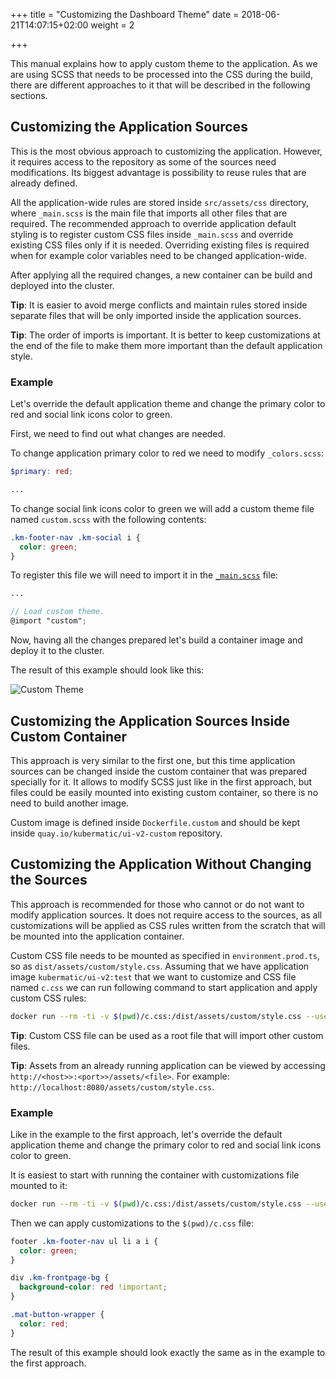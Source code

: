 +++
title = "Customizing the Dashboard Theme"
date = 2018-06-21T14:07:15+02:00
weight = 2

+++

This manual explains how to apply custom theme to the application. As we are using SCSS that needs to be processed into
the CSS during the build, there are different approaches to it that will be described in the following sections.

## Customizing the Application Sources

This is the most obvious approach to customizing the application. However, it requires access to the repository as some
of the sources need modifications. Its biggest advantage is possibility to reuse rules that are already defined.

All the application-wide rules are stored inside `src/assets/css` directory, where `_main.scss` is the main file that
imports all other files that are required. The recommended approach to override application default styling is to
register custom CSS files inside `_main.scss` and override existing CSS files only if it is needed. Overriding existing
files is required when for example color variables need to be changed application-wide.

After applying all the required changes, a new container can be build and deployed into the cluster.

**Tip**: It is easier to avoid merge conflicts and maintain rules stored inside separate files that will be only
imported inside the application sources.

**Tip**: The order of imports is important. It is better to keep customizations at the end of the file to make them
more important than the default application style.

### Example

Let's override the default application theme and change the primary color to red and social link icons color to green.

First, we need to find out what changes are needed.

To change application primary color to red we need to modify `_colors.scss`:

```scss
$primary: red;

...
```

To change social link icons color to green we will add a custom theme file named `custom.scss` with the following
contents:

```scss
.km-footer-nav .km-social i {
  color: green;
}
```

To register this file we will need to import it in the [`_main.scss`](../assets/customizing/_main.scss) file:

```scss
...

// Load custom theme.
@import "custom";
```

Now, having all the changes prepared let's build a container image and deploy it to the cluster.

The result of this example should look like this:

![Custom Theme](/img/2.13/advanced/custom-ui/result.png)

## Customizing the Application Sources Inside Custom Container

This approach is very similar to the first one, but this time application sources can be changed inside the custom
container that was prepared specially for it. It allows to modify SCSS just like in the first approach, but files could
be easily mounted into existing custom container, so there is no need to build another image.

Custom image is defined inside `Dockerfile.custom` and should be kept inside `quay.io/kubermatic/ui-v2-custom`
repository.

## Customizing the Application Without Changing the Sources

This approach is recommended for those who cannot or do not want to modify application sources. It does not require
access to the sources, as all customizations will be applied as CSS rules written from the scratch that will be mounted
into the application container.

Custom CSS file needs to be mounted as specified in `environment.prod.ts`, so as `dist/assets/custom/style.css`.
Assuming that we have application image `kubermatic/ui-v2:test` that we want to customize and CSS file named `c.css`
we can run following command to start application and apply custom CSS rules:

```bash
docker run --rm -ti -v $(pwd)/c.css:/dist/assets/custom/style.css --user=$(id -u) -p 8080:8080 kubermatic/ui-v2:test
```

**Tip**: Custom CSS file can be used as a root file that will import other custom files.

**Tip**: Assets from an already running application can be viewed by accessing `http://<host>>:<port>>/assets/<file>`.
For example: `http://localhost:8080/assets/custom/style.css`.

### Example

Like in the example to the first approach, let's override the default application theme and change the primary color to
red and social link icons color to green.

It is easiest to start with running the container with customizations file mounted to it:

```bash
docker run --rm -ti -v $(pwd)/c.css:/dist/assets/custom/style.css --user=$(id -u) -p 8080:8080 kubermatic/ui-v2:test
```

Then we can apply customizations to the `$(pwd)/c.css` file:

```css
footer .km-footer-nav ul li a i {
  color: green;
}

div .km-frontpage-bg {
  background-color: red !important;
}

.mat-button-wrapper {
  color: red;
}
```

The result of this example should look exactly the same as in the example to the first approach.
